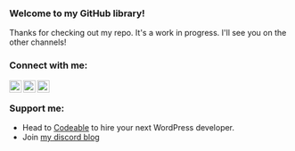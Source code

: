 ### Welcome to my GitHub library!

Thanks for checking out my repo. It's a work in progress. I'll see you on the other channels!

### Connect with me:

[<img align="left" alt="codeSTACKr | YouTube" width="22px" src="https://cdn.jsdelivr.net/npm/simple-icons@v3/icons/youtube.svg" />][youtube]
[<img align="left" alt="codeSTACKr | Twitter" width="22px" src="https://cdn.jsdelivr.net/npm/simple-icons@v3/icons/twitter.svg" />][twitter]
[<img align="left" alt="codeSTACKr | LinkedIn" width="22px" src="https://cdn.jsdelivr.net/npm/simple-icons@v3/icons/linkedin.svg" />][linkedin]

<br />


### Support me:

* Head to [Codeable] to hire your next WordPress developer. 
* Join [my discord blog]

[twitter]: https://twitter.com/atwellpub
[youtube]: https://www.youtube.com/channel/UCtTy-RcdjcJRVSublPqFgRg
[LinkedIn]: https://linkedin.com/in/hudsonatwell
[Join Discord]: https://discord.gg/wyrnuxG
[my discord blog]: https://discord.gg/wyrnuxG
[Codeable]: https://codeable.io/?ref=99TG1
